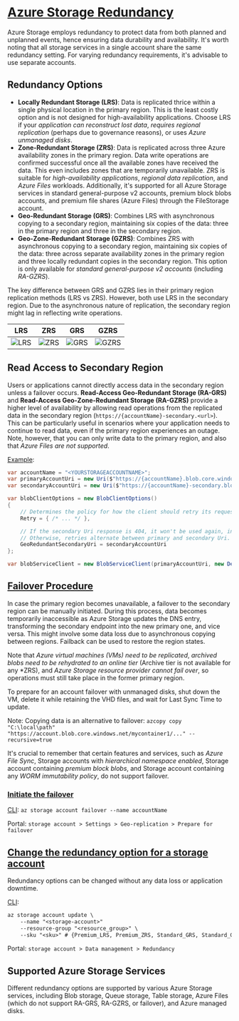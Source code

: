 # [Azure Storage Redundancy](https://learn.microsoft.com/en-us/azure/storage/common/storage-redundancy)

Azure Storage employs redundancy to protect data from both planned and unplanned events, hence ensuring data durability and availability. It's worth noting that all storage services in a single account share the same redundancy setting. For varying redundancy requirements, it's advisable to use separate accounts.

## Redundancy Options

- **Locally Redundant Storage (LRS)**: Data is replicated thrice within a single physical location in the primary region. This is the least costly option and is not designed for high-availability applications. Choose LRS if your _application can reconstruct lost data_, _requires regional replication_ (perhaps due to governance reasons), or uses _Azure unmanaged disks_.
- **Zone-Redundant Storage (ZRS)**: Data is replicated across three Azure availability zones in the primary region. Data write operations are confirmed successful once all the available zones have received the data. This even includes zones that are temporarily unavailable. ZRS is suitable for _high-availability applications_, _regional data replication_, and _Azure Files_ workloads. Additionally, it's supported for all Azure Storage services in standard general-purpose v2 accounts, premium block blobs accounts, and premium file shares (Azure Files) through the FileStorage account.
- **Geo-Redundant Storage (GRS)**: Combines LRS with asynchronous copying to a secondary region, maintaining six copies of the data: three in the primary region and three in the secondary region.
- **Geo-Zone-Redundant Storage (GZRS)**: Combines ZRS with asynchronous copying to a secondary region, maintaining six copies of the data: three across separate availability zones in the primary region and three locally redundant copies in the secondary region. This option is only available for _standard general-purpose v2 accounts_ (including _RA-GZRS_).

The key difference between GRS and GZRS lies in their primary region replication methods (LRS vs ZRS). However, both use LRS in the secondary region. Due to the asynchronous nature of replication, the secondary region might lag in reflecting write operations.

| LRS                                                                                                                   | ZRS                                                                                                                | GRS                                                                                                               | GZRS                                                                                                                    |
| --------------------------------------------------------------------------------------------------------------------- | ------------------------------------------------------------------------------------------------------------------ | ----------------------------------------------------------------------------------------------------------------- | ----------------------------------------------------------------------------------------------------------------------- |
| ![LRS](https://learn.microsoft.com/en-us/azure/storage/common/media/storage-redundancy/locally-redundant-storage.png) | ![ZRS](https://learn.microsoft.com/en-us/azure/storage/common/media/storage-redundancy/zone-redundant-storage.png) | ![GRS](https://learn.microsoft.com/en-us/azure/storage/common/media/storage-redundancy/geo-redundant-storage.png) | ![GZRS](https://learn.microsoft.com/en-us/azure/storage/common/media/storage-redundancy/geo-zone-redundant-storage.png) |

## Read Access to Secondary Region

Users or applications cannot directly access data in the secondary region unless a failover occurs. **Read-Access Geo-Redundant Storage (RA-GRS)** and **Read-Access Geo-Zone-Redundant Storage (RA-GZRS)** provide a higher level of availability by allowing read operations from the replicated data in the secondary region (`https://{accountName}-secondary.<url>`). This can be particularly useful in scenarios where your application needs to continue to read data, even if the primary region experiences an outage. Note, however, that you can only write data to the primary region, and also that _Azure Files are not supported_.

[Example](https://learn.microsoft.com/en-us/azure/storage/common/geo-redundant-design):

```cs
var accountName = "<YOURSTORAGEACCOUNTNAME>";
var primaryAccountUri = new Uri($"https://{accountName}.blob.core.windows.net/");
var secondaryAccountUri = new Uri($"https://{accountName}-secondary.blob.core.windows.net/");

var blobClientOptions = new BlobClientOptions()
{
    // Determines the policy for how the client should retry its requests upon encountering transient errors
    Retry = { /* ... */ },

    // If the secondary Uri response is 404, it won't be used again, indicating possible propagation delay.
    // Otherwise, retries alternate between primary and secondary Uri.
    GeoRedundantSecondaryUri = secondaryAccountUri
};

var blobServiceClient = new BlobServiceClient(primaryAccountUri, new DefaultAzureCredential(), blobClientOptions);
```

## [Failover Procedure](https://learn.microsoft.com/en-us/azure/storage/common/storage-disaster-recovery-guidance#how-an-account-failover-works)

In case the primary region becomes unavailable, a failover to the secondary region can be manually initiated. During this process, data becomes temporarily inaccessible as Azure Storage updates the DNS entry, transforming the secondary endpoint into the new primary one, and vice versa. This might involve some data loss due to asynchronous copying between regions. Failback can be used to restore the region states.

Note that _Azure virtual machines (VMs) need to be replicated_, _archived blobs need to be rehydrated to an online tier_ (Archive tier is not available for any \*ZRS), and _Azure Storage resource provider cannot fail over_, so operations must still take place in the former primary region.

To prepare for an account failover with unmanaged disks, shut down the VM, delete it while retaining the VHD files, and wait for Last Sync Time to update.

Note: Copying data is an alternative to failover: `azcopy copy "C:\local\path" "https://account.blob.core.windows.net/mycontainer1/..." --recursive=true`

It's crucial to remember that certain features and services, such as _Azure File Sync_, Storage accounts with _hierarchical namespace enabled_, Storage account containing _premium block blobs_, and Storage account containing any _WORM immutability policy_, do not support failover.

### [Initiate the failover](https://learn.microsoft.com/en-us/azure/storage/common/storage-initiate-account-failover)

[CLI](https://learn.microsoft.com/en-us/cli/azure/storage/account?view=azure-cli-latest#az-storage-account-failover): `az storage account failover --name accountName`

Portal: `storage account > Settings > Geo-replication > Prepare for failover`

## [Change the redundancy option for a storage account](https://learn.microsoft.com/en-us/azure/storage/common/redundancy-migration?tabs=portal)

Redundancy options can be changed without any data loss or application downtime.

[CLI](https://learn.microsoft.com/en-us/cli/azure/storage/account?view=azure-cli-latest#az-storage-account-update):

```ps
az storage account update \
    --name "<storage-account>"
    --resource-group "<resource_group>" \
    --sku "<sku>" # {Premium_LRS, Premium_ZRS, Standard_GRS, Standard_GZRS, Standard_LRS, Standard_RAGRS, Standard_RAGZRS, Standard_ZRS}
```

Portal: `storage account > Data management > Redundancy`

## Supported Azure Storage Services

Different redundancy options are supported by various Azure Storage services, including Blob storage, Queue storage, Table storage, Azure Files (which do not support RA-GRS, RA-GZRS, or failover), and Azure managed disks.
